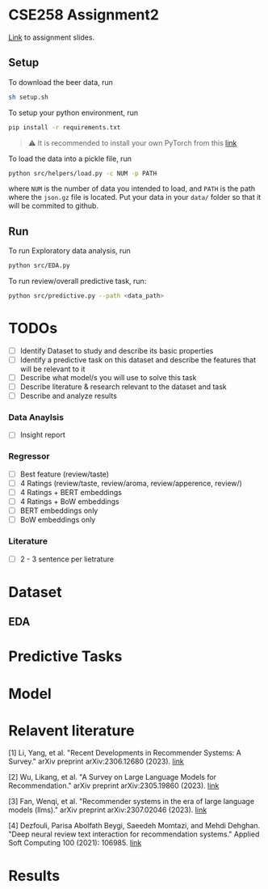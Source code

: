 # CSE258 Assignment2
[Link](https://cseweb.ucsd.edu/classes/fa23/cse258-a/slides/assignment2_fa23.pdf) to assignment slides.
## Setup
To download the beer data, run
```bash
sh setup.sh
```
To setup your python environment, run
```bash
pip install -r requirements.txt
```

> :warning: It is recommended to install your own PyTorch from this [link](https://pytorch.org/get-started/locally/)

To load the data into a pickle file, run
```bash
python src/helpers/load.py -c NUM -p PATH
```
where `NUM` is the number of data you intended to load, and `PATH` is the path where the `json.gz` file is located. Put your data in your `data/` folder so that it will be commited to github.

## Run
To run Exploratory data analysis, run
```bash
python src/EDA.py
```

To run review/overall predictive task, run:
```bash
python src/predictive.py --path <data_path>
```

# TODOs
- [ ] Identify Dataset to study and describe its basic properties
- [ ] Identify a predictive task on this dataset and describe the features that will be relevant to it
- [ ] Describe what model/s you will use to solve this task
- [ ] Describe literature & research relevant to the dataset and task
- [ ] Describe and analyze results

### Data Anaylsis
- [ ] Insight report

### Regressor
- [ ] Best feature (review/taste)
- [ ] 4 Ratings (review/taste, review/aroma, review/apperence, review/)
- [ ] 4 Ratings + BERT embeddings
- [ ] 4 Ratings + BoW embeddings
- [ ] BERT embeddings only
- [ ] BoW embeddings only

### Literature
- [ ] 2 - 3 sentence per lietrature

# Dataset
## EDA
# Predictive Tasks
# Model

# Relavent literature
[1] Li, Yang, et al. "Recent Developments in Recommender Systems: A Survey." arXiv preprint arXiv:2306.12680 (2023). [link](https://arxiv.org/pdf/2306.12680.pdf)

[2] Wu, Likang, et al. "A Survey on Large Language Models for Recommendation." arXiv preprint arXiv:2305.19860 (2023). [link](https://arxiv.org/pdf/2305.19860.pdf)

[3] Fan, Wenqi, et al. "Recommender systems in the era of large language models (llms)." arXiv preprint arXiv:2307.02046 (2023). [link](https://arxiv.org/pdf/2307.02046.pdf)

[4] Dezfouli, Parisa Abolfath Beygi, Saeedeh Momtazi, and Mehdi Dehghan. "Deep neural review text interaction for recommendation systems." Applied Soft Computing 100 (2021): 106985. [link](https://pdf.sciencedirectassets.com/272229/1-s2.0-S1568494620X00147/1-s2.0-S1568494620309248/main.pdf?X-Amz-Security-Token=IQoJb3JpZ2luX2VjENX%2F%2F%2F%2F%2F%2F%2F%2F%2F%2FwEaCXVzLWVhc3QtMSJHMEUCID4Uh6habjBZ3X5OvOMTAhS1T8I73T%2FawcFYiD2iaMtEAiEA9oGKS7hWUViTBy7m8oHj2EPRriBb4AikIX2iSK7ATLUqsgUIPhAFGgwwNTkwMDM1NDY4NjUiDP7omEkFQjjLkjIhmyqPBXp8Y5GJDAi%2B%2BU2Vr0ZSVFiTxCTcnli2sP89rAjD8WYDt%2B2Xw4ZQgZTjX8O6o3ORQPMYRG073GwIjjC9Me6%2BFxKymyG3bwvAnOOj8XZX7dTrHdl9Rf%2BAbiYYLOcSrD72GuksBIOYWEx7NJxk13SmJOkhu8Vl5JXbPaEpZhR4nlYSOyD4ExuqUh1CVum1z4lswDZQQgzyPdWOOxDk%2BI1Oe1omhlkXsQlOANBTsfFoJb%2FI57KCvweaNhFYNLQ%2FGteYYVRUOpZZneQhkOzJYVsS5nr%2BqUK3gpqGID17iIPcfLPtUh29LolRHW9IUJ5zj0nwnZAOaDwAP%2BvEO2WfCgojtomoUQWUWD4V20SLu%2BEmjSIqC8jgEsFxz8PzoBNVtvR3MnQigw0Q7qaPqnxjxGAz9OEEiLBXBSpJHPc4SqhDTTh7meis%2BI5Xe6NxMOqdyzGu1BTAtYZDU3IxRwavMUDltildwYR9nOOmhsjQ8rRBROVrc5CqQCWtH8ViSVPPXJDs1UuX1ydneE%2Fzf2nWQYfy4E53j0q4rqbCtEKTaocOE4jI1zzfAxvgWmlqs9jLsVtxBgZm1jamk9W37sHmZ5NqK4bRs75GSOtsnx373CTKlNuy5oXjlQoHN1dKFqO3beezqQuMSdOSf9qDML2Uz%2FAYxDxTElAgd111xaeFieftJ3O1QVqpqRAe4WuxreV1oTBPxM4pp7yKTB6lgroFIZEr0ikcNrMDrYnAKNuInF%2Bdj13p3ObNnQQ%2FDDEb6V8XhIqZyUp5VknU%2BYLmAPqnDe66WiUPUc%2Fg6Ptc0MeejLQvaWHaX%2FNsTF%2FX2KKoOzWKYXtfubvdDlgzKI7WTgzkpTtHmkKiETw7WE0uKjaWOUibq1kwwpCwqwY6sQHpFzVOYqPrIvUhxQMbFwOzyo%2BHgyMsbaKFTdIq%2B3PRdckOXBcpzcK%2BXq1KXiLG1MpF2xvPYk4F05QHLCHcW527hlCTgIe4H%2B7adUBapEyRJBQQ4OSMad3XyzBG2RQESXf5U9FU7EHaTXelvoYU9XbHUmiXKCjXtljYSk9u3FBTlcVemolZofejjC6EovtQmRQC2bFSbY5rFNUFk%2Fdd1FSq6tF8%2BUkl%2FC5Dmr%2Bebmpj0PA%3D&X-Amz-Algorithm=AWS4-HMAC-SHA256&X-Amz-Date=20231203T055514Z&X-Amz-SignedHeaders=host&X-Amz-Expires=300&X-Amz-Credential=ASIAQ3PHCVTY6GCOWTM6%2F20231203%2Fus-east-1%2Fs3%2Faws4_request&X-Amz-Signature=838f726336091b59ca29ef387c6a4b41527efb12d154fd931e861c72f93fdc93&hash=9b108a72c1b5239a525f656fa2dfae55617893328fc1a50363cb30a99490c5df&host=68042c943591013ac2b2430a89b270f6af2c76d8dfd086a07176afe7c76c2c61&pii=S1568494620309248&tid=spdf-ea04bd1d-5ae1-4bfd-b21d-82f7e5c1b5bd&sid=331f1ec74526f844c51b1c97d8ffef2cda5bgxrqa&type=client&tsoh=d3d3LnNjaWVuY2VkaXJlY3QuY29t&ua=0f135855065756045508&rr=82f98f3f4e152f67&cc=us)

# Results

